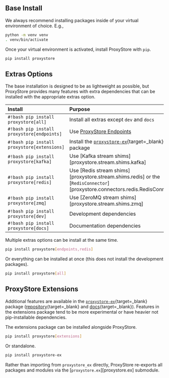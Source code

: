 ## Base Install

We always recommend installing packages inside of your virtual environment of choice.
E.g.,
```bash
python -m venv venv
. venv/bin/activate
```

Once your virtual environment is activated, install ProxyStore with `pip`.
```bash
pip install proxystore
```

## Extras Options

The base installation is designed to be as lightweight as possible, but
ProxyStore provides many features with extra dependencies that can be installed with the appropriate extras option.

| Install | Purpose |
| :------ | :------ |
| `#!bash pip install proxystore[all]` | Install all extras except `dev` and `docs` |
| `#!bash pip install proxystore[endpoints]` | Use [ProxyStore Endpoints](guides/endpoints.md) |
| `#!bash pip install proxystore[extensions]` | Install the [`proxystore-ex`](https://github.com/proxystore/extensions){target=_blank} package |
| `#!bash pip install proxystore[kafka]` | Use [Kafka stream shims][proxystore.stream.shims.kafka] |
| `#!bash pip install proxystore[redis]` | Use [Redis stream shims][proxystore.stream.shims.redis] or the [`RedisConnector`][proxystore.connectors.redis.RedisConnector] |
| `#!bash pip install proxystore[zmq]` | Use [ZeroMQ stream shims][proxystore.stream.shims.zmq] |
| `#!bash pip install proxystore[dev]` | Development dependencies |
| `#!bash pip install proxystore[docs]` | Documentation dependencies |

Multiple extras options can be install at the same time.

```bash
pip install proxystore[endpoints,redis]
```

Or everything can be installed at once (this does not install the development packages).

```bash
pip install proxystore[all]
```

## ProxyStore Extensions

Additional features are available in the
[`proxystore-ex`](https://pypi.org/project/proxystore-ex/){target=_blank}
package ([repository](https://github.com/proxystore/extensions){target=_blank}
and [docs](https://extensions.proxystore.dev){target=_blank}).
Features in the extensions package tend to be more experimental or have heavier
not pip-installable dependencies.

The extensions package can be installed alongside ProxyStore.
```bash
pip install proxystore[extensions]
```
Or standalone.
```bash
pip install proxystore-ex
```

Rather than importing from `proxystore_ex` directly, ProxyStore re-exports
all packages and modules via the [`proxystore.ex`][proxystore.ex] submodule.
